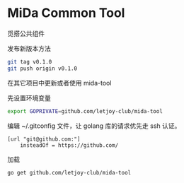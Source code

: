 # MiDa Common Tool

觅搭公共组件

发布新版本方法

```bash
git tag v0.1.0
git push origin v0.1.0
```

在其它项目中更新或者使用 mida-tool

先设置环境变量

```bash
export GOPRIVATE=github.com/letjoy-club/mida-tool
```

编辑 ~/.gitconfig 文件，让 golang 库的请求优先走 ssh 认证。

```
[url "git@github.com:"]
	insteadOf = https://github.com/
```


加载

```bash
go get github.com/letjoy-club/mida-tool
```
